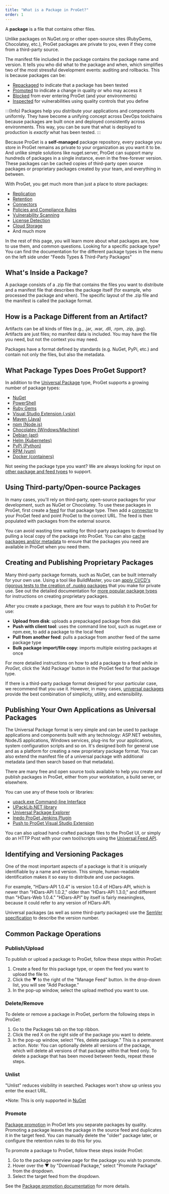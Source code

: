 ```yaml
---
title: "What is a Package in ProGet?"
order: 1
---
```



A **package** is a file that contains other files.

Unlike packages on NuGet.org or other open-source sites (RubyGems, Chocolatey, etc.), ProGet packages are private to you, even if they come from a third-party source.

The manifest file included in the package contains the package name and version. It tells you who did what to the package and when, which simplifies two of the most stressful development events: auditing and rollbacks. This is because packages can be:

- [Repackaged](/docs/proget/packages/repackaging) to indicate that a package has been tested
- [Promoted](/docs/proget/packages/repackaging) to indicate a change in quality or who may access it
- [Blocked](/docs/proget/sca/licenses) from ever entering ProGet (and your environments)
- [Inspected](/docs/proget/sca/vulnerabilities) for vulnerabilities using quality controls that you define


:::(Info)
Packages help you distribute your applications and components uniformly. They have become a unifying concept across DevOps toolchains because packages are built once and deployed consistently across environments. This way, you can be sure that what is deployed to production is *exactly* what has been tested.
:::


Because ProGet is a **self-managed** package repository, every package you store in ProGet remains as private to your organization as you want it to be. And unlike simple solutions like nuget.server, ProGet can support many hundreds of packages in a single instance, even in the free-forever version. These packages can be cached copies of third-party open source packages or proprietary packages created by your team, and everything in between.

With ProGet, you get much more than just a place to store packages:

- [Replication](/docs/proget/replication-feed-mirroring/proget-advanced-feed-replication)
- [Retention](/docs/proget/administration/retention-rules)
- [Connectors](/docs/proget/feeds/connector-overview)
- [Policies and Compliance Rules](/docs/proget/sca/policies)
- [Vulnerability Scanning](/docs/proget/sca/vulnerabilities)
- [License Detection](/docs/proget/sca/licenses)
- [Cloud Storage](/docs/proget/advanced-features/proget-advanced-cloud-storage)
- And much more

In the rest of this page, you will learn more about what packages are, how to use them, and common questions. Looking for a specific package type? You can find the documentation for the different package types in the menu on the left side under "Feeds Types & Third-Party Packages"

## What's Inside a Package?

A package consists of a .zip file that contains the files you want to distribute and a manifest file that describes the package itself (for example, who processed the package and when). The specific layout of the .zip file and the manifest is called the package format.

## How is a Package Different from an Artifact?

Artifacts can be all kinds of files (e.g., .jar, .war, .dll, .rpm, .zip, .jpg). Artifacts are just files; no manifest data is included. You may have the file you need, but not the context you may need.

Packages have a format defined by standards (e.g. NuGet, PyPi, etc.) and contain not only the files, but also the metadata.

## What Package Types Does ProGet Support?

In addition to the [Universal Package](/docs/proget/upack/upack-overview) type, ProGet supports a growing number of package types:

- [NuGet](/docs/proget/feeds/nuget)
- [PowerShell](/docs/proget/feeds/powershell)
- [Ruby Gems](/docs/proget/feeds/rubygems)
- [Visual Studio Extension (.vsix)](/docs/proget/feeds/vsix)
- [Maven (Java)](/docs/proget/feeds/maven)
- [npm (Node.js)](/docs/proget/feeds/npm)
- [Chocolatey (Windows/Machine)](/docs/proget/feeds/chocolatey)
- [Debian (apt)](/docs/proget/feeds/debian)
- [Helm (Kubernetes)](/docs/proget/feeds/helm)
- [PyPi (Python)](/docs/proget/feeds/pypi)
- [RPM (yum)](/docs/proget/feeds/rpm)
- [Docker (containers)](/docs/proget/docker/private-registries)

Not seeing the package type you want? We are always looking for input on [other package and feed types](/docs/proget/feeds/other-types) to support.

## Using Third-party/Open-source Packages

In many cases, you'll rely on third-party, open-source packages for your development, such as NuGet or Chocolatey. To use these packages in ProGet, first create a [feed](/docs/proget/feeds/feed-overview) for that package type. Then add a [connector](/docs/proget/feeds/connector-overview) to your ProGet feed and point ProGet to the correct URL. The feed is then populated with packages from the external source.

You can avoid wasting time waiting for third-party packages to download by pulling a local copy of the package into ProGet. You can also [cache packages and/or metadata](/docs/proget/feeds/connector-overview#connector-caching) to ensure that the packages you need are available in ProGet when you need them.

## Creating and Publishing Proprietary Packages 

Many third-party package formats, such as NuGet, can be built internally for your own use. Using a tool like BuildMaster, you can [apply CI/CD's rigorous tests to the creation of .nupkg packages](/docs/buildmaster/development-platforms/buildmaster-platforms-dotnet/buildmaster-platforms-dot-net-nuget) that you make for private use. See out the detailed documentation for [more popular package types](/docs/proget/packages/what-is-a-package#supported) for instructions on creating proprietary packages.

After you create a package, there are four ways to publish it to ProGet for use:

- **Upload from disk**: uploads a prepackaged package from disk
- **Push with client tool**: uses the command line tool, such as nuget.exe or npm.exe, to add a package to the local feed
- **Pull from another feed**: pulls a package from another feed of the same package type
- **Bulk package import/file copy**: imports multiple existing packages at once

For more detailed instructions on how to add a package to a feed while *in ProGet*, click the 'Add Package' button in the ProGet feed for that package type.

If there is a third-party package format designed for your particular case, we recommend that you use it. However, in many cases, [universal packages](/docs/proget/upack/upack-overview) provide the best combination of simplicity, utility, and extensibility.

## Publishing Your Own Applications as Universal Packages 

The Universal Package format is very simple and can be used to package applications and components built with any technology: ASP.NET websites, NodeJS applications, Windows services, plug-ins for your applications, system configuration scripts and so on. It's designed both for general use and as a platform for creating a new proprietary package format. You can also extend the manifest file of a universal package with additional metadata (and then search based on that metadata).

There are many free and open source tools available to help you create and publish packages in ProGet, either from your workstation, a build server, or elsewhere.

You can use any of these tools or libraries:


- [upack.exe Command-line Interface](/docs/proget/upack/upack-tools-and-libraries/upack-tools-and-libraries-upack-cli)
- [UPackLib.NET library](/docs/proget/upack/upack-tools-and-libraries/upack-tools-and-libraries-upacklib-net)
- [Universal Package Explorer](/docs/proget/upack/upack-tools-and-libraries/upack-tools-and-libraries-upe)
- [Inedo ProGet Jenkins Plugin](https://plugins.jenkins.io/inedo-proget/)
- [Push to ProGet Visual Studio Extension](/docs/proget/upack/upack-tools-and-libraries/upack-tools-and-libraries-push-to-proget)

You can also upload hand-crafted package files to the ProGet UI, or simply do an HTTP Post with your own tool/scripts using the [Universal Feed API](/docs/proget/upack/proget-api-universalfeed).

## Identifying and Versioning Packages 

One of the most important aspects of a package is that it is uniquely identifiable by a name and version. This simple, human-readable identification makes it so easy to distribute and use packages.

For example, "HDars-API 1.0.4" is version 1.0.4 of HDars-API, which is newer than "HDars-API 1.0.2," older than "HDars-API 1.3.0," and different than "HDars-Web 1.0.4." "HDars-API" by itself is fairly meaningless, because it could refer to any version of HDars-API.

Universal packages (as well as some third-party packages) use the [SemVer specification](https://semver.org/) to describe the version number.

## Common Package Operations 

### Publish/Upload

To publish or upload a package to ProGet, follow these steps within ProGet:
1.	Create a feed for this package type, or open the feed you want to upload the file to. 
2. Click the ▼ to the right of the "Manage Feed" button. In the drop-down list, you will see "Add Package."
3.	In the pop-up window, select the upload method you want to use.

### Delete/Remove

To delete or remove a package in ProGet, perform the following steps in ProGet:
1.	Go to the Packages tab on the top ribbon.
2.	Click the red X on the right side of the package you want to delete.
3.	In the pop-up window, select "Yes, delete package." This is a permanent action. 
*Note:* You can optionally delete all versions of the package, which will delete all versions of that package within that feed only. To delete a package that has been moved between feeds, repeat these steps.

### Unlist

"Unlist" reduces visibility in searched. Packages won't show up unless you enter the exact URL. 

*Note: This is only supported in [NuGet](/docs/proget/feeds/nuget#deleting-and-unlisting)

### Promote

[Package promotion](/docs/proget/packages/package-promotion) in ProGet lets you separate packages by quality. Promoting a package leaves the package in the source feed and duplicates it in the target feed. You can manually delete the "older" package later, or configure the retention rules to do this for you.

To promote a package to ProGet, follow these steps inside ProGet:

1.	Go to the package overview page for the package you wish to promote. 
2.	Hover over the ▼ by "Download Package," select "Promote Package" from the dropdown.
3.	Select the target feed from the dropdown.

See the [Package promotion documentation](/docs/proget/packages/package-promotion) for more details.